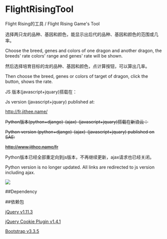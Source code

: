 # FlightRisingTool
Flight Rising的工具 / Flight Rising Game's Tool

选择两只龙的品种、基因和颜色，能显示出后代的品种、基因和颜色的范围或几率。

Choose the breed, genes and colors of one dragon and another dragon, the breeds' rate colors' range and genes' rate will be shown.

然后选择培育目标的龙的品种、基因和颜色，点计算按钮，可以算出几率。

Then choose the breed, genes or colors of target of dragon, click the button, shows the rate.

JS 版本(javascript+jquary)搭载在：

Js version (javascript+jquary) published at: 

http://fr.jithee.name/

<s>Python版本(python+django)-(ajax)-(javascript+jquary)搭载在新浪云：</s>

<s>Python version (python+django)-(ajax)-(javascript+jquary) published on SAE: </s>

<s>http://www.jithee.name/fr</s>

Python版本已经全部重定向到js版本，不再继续更新，ajax请求也已经关闭。

Python version is no longer updated. All links are redirected to js version including ajax.

![](https://raw.githubusercontent.com/JiYouMCC/frTool/master/img/Rate.PNG)


##Dependency

##依赖包

[jQuery v1.11.3](https://github.com/jquery/jquery)

[jQuery Cookie Plugin v1.4.1](https://github.com/carhartl/jquery-cookie)

[Bootstrap v3.3.5](https://github.com/twbs/bootstrap)





